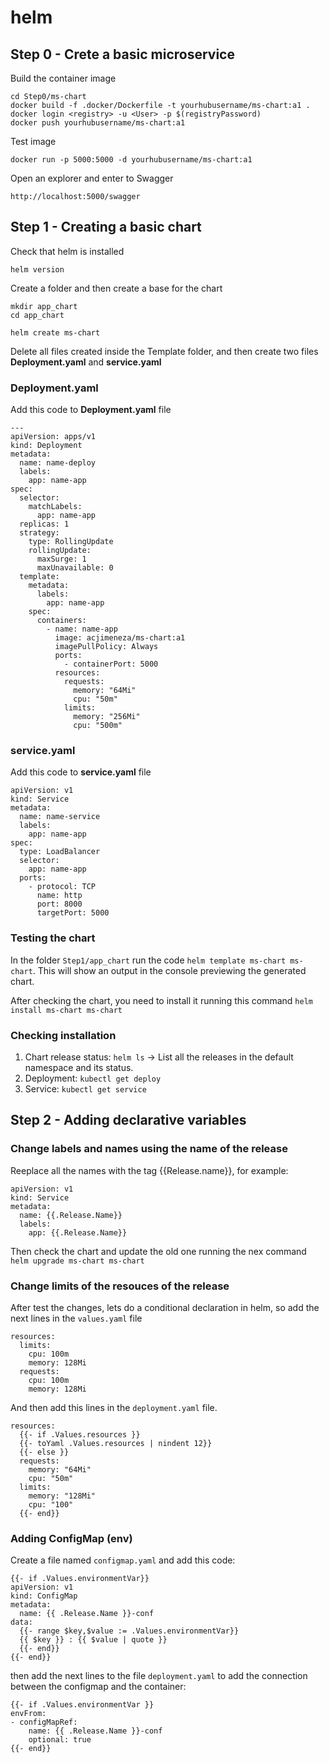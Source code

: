# helm

## Step 0 - Crete a basic microservice

Build the container image

```
cd Step0/ms-chart
docker build -f .docker/Dockerfile -t yourhubusername/ms-chart:a1 .
docker login <registry> -u <User> -p $(registryPassword)
docker push yourhubusername/ms-chart:a1
```

Test image

```
docker run -p 5000:5000 -d yourhubusername/ms-chart:a1
```

Open an explorer and enter to Swagger

```
http://localhost:5000/swagger
```

## Step 1 - Creating a basic chart

Check that helm is installed

```
helm version
```

Create a folder and then create a base for the chart

```
mkdir app_chart
cd app_chart

helm create ms-chart
```

Delete all files created inside the Template folder, and then create two files **Deployment.yaml** and **service.yaml**

### Deployment.yaml

Add this code to **Deployment.yaml** file

```
---
apiVersion: apps/v1
kind: Deployment
metadata:
  name: name-deploy
  labels:
    app: name-app
spec:
  selector:
    matchLabels:
      app: name-app
  replicas: 1
  strategy:
    type: RollingUpdate
    rollingUpdate:
      maxSurge: 1
      maxUnavailable: 0
  template:
    metadata:
      labels:
        app: name-app
    spec:
      containers:
        - name: name-app
          image: acjimeneza/ms-chart:a1
          imagePullPolicy: Always
          ports:
            - containerPort: 5000
          resources:
            requests:
              memory: "64Mi"
              cpu: "50m"
            limits:
              memory: "256Mi"
              cpu: "500m"
```

### service.yaml

Add this code to **service.yaml** file

```
apiVersion: v1
kind: Service
metadata:
  name: name-service
  labels:
    app: name-app
spec:
  type: LoadBalancer
  selector:
    app: name-app
  ports:
    - protocol: TCP
      name: http
      port: 8000
      targetPort: 5000

```

### Testing the chart

In the folder `Step1/app_chart` run the code `helm template ms-chart ms-chart`. This will show an output in the console previewing the generated chart.

After checking the chart, you need to install it running this command `helm install ms-chart ms-chart`

### Checking installation

1. Chart release status: `helm ls` -> List all the releases in the default namespace and its status.
1. Deployment: `kubectl get deploy`
1. Service: `kubectl get service`

## Step 2 - Adding declarative variables

### Change labels and names using the name of the release

Reeplace all the names with the tag {{Release.name}}, for example:

```
apiVersion: v1
kind: Service
metadata:
  name: {{.Release.Name}}
  labels:
    app: {{.Release.Name}}
```

Then check the chart and update the old one running the nex command `helm upgrade ms-chart ms-chart`

### Change limits of the resouces of the release

After test the changes, lets do a conditional declaration in helm, so add the next lines in the `values.yaml` file

```
resources:
  limits:
    cpu: 100m
    memory: 128Mi
  requests:
    cpu: 100m
    memory: 128Mi
```

And then add this lines in the `deployment.yaml` file.

```
resources:
  {{- if .Values.resources }}
  {{- toYaml .Values.resources | nindent 12}}
  {{- else }}
  requests:
    memory: "64Mi"
    cpu: "50m"
  limits:
    memory: "128Mi"
    cpu: "100"
  {{- end}}
```

### Adding ConfigMap (env)

Create a file named `configmap.yaml` and add this code:

```
{{- if .Values.environmentVar}}
apiVersion: v1
kind: ConfigMap
metadata:
  name: {{ .Release.Name }}-conf
data:
  {{- range $key,$value := .Values.environmentVar}}
  {{ $key }} : {{ $value | quote }}
  {{- end}}
{{- end}}
```

then add the next lines to the file `deployment.yaml` to add the connection between the configmap and the container:

```
{{- if .Values.environmentVar }}
envFrom:
- configMapRef:
    name: {{ .Release.Name }}-conf
    optional: true
{{- end}}
```
